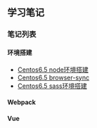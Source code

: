 ## 学习笔记

### 笔记列表

#### 环境搭建
* [Centos6.5 node环境搭建](https://github.com/Dengjiansheng/learn/blob/master/article/Centos6.5%20node%E7%8E%AF%E5%A2%83%E6%90%AD%E5%BB%BA.md)
* [Centos6.5 browser-sync]()
* [Centos6.5 sass环境搭建]()

#### Webpack

#### Vue